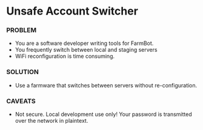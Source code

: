 # Unsafe Account Switcher

### PROBLEM

 * You are a software developer writing tools for FarmBot.
 * You frequently switch between local and staging servers
 * WiFi reconfiguration is time consuming.

### SOLUTION

 * Use a farmware that switches between servers without re-configuration.

### CAVEATS

 * Not secure. Local development use only! Your password is transmitted over the network in plaintext.
